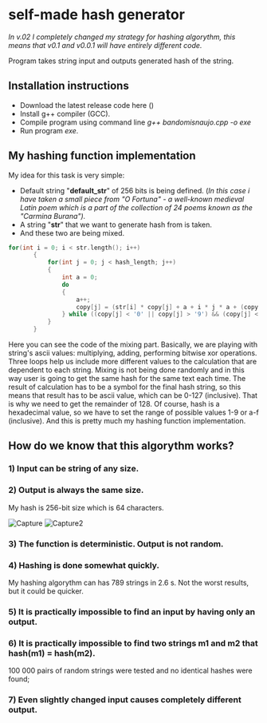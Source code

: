 # self-made hash generator

*In v.02 I completely changed my strategy for hashing algorythm, this means that v0.1 and v0.0.1 will have entirely different code.*

Program takes string input and outputs generated hash of the string.

## Installation instructions

 * Download the latest release code here ()
 * Install g++ compiler (GCC).
 * Compile program using command line *g++ bandomisnaujo.cpp -o exe*
 * Run program *exe*.

## My hashing function implementation

My idea for this task is very simple:
 * Default string "**default_str**" of 256 bits is being defined. (*In this case i have taken a small piece from "O Fortuna" - a well-known medieval Latin poem which is a part of the collection of 24 poems known as the "Carmina Burana").*
 * A string "**str**" that we want to generate hash from is taken.
 * And these two are being mixed.
 
 
 ```c++
 for(int i = 0; i < str.length(); i++)
        {
            for(int j = 0; j < hash_length; j++)
            {
                int a = 0;
                do
                {
                    a++;
                    copy[j] = (str[i] * copy[j] + a + i * j * a + (copy[a * i % hash_length] * default_str[j]) ^ (str[a % str.length()] * copy[3])) % 128;
                } while ((copy[j] < '0' || copy[j] > '9') && (copy[j] < 'a' || copy[j] > 'f'));
            }
        }
```
Here you can see the code of the mixing part. Basically, we are playing with string's ascii values: multiplying, adding, performing bitwise xor operations. Three loops help us include more different values to the calculation that are dependent to each string. Mixing is not being done randomly and in this way user is going to get the same hash for the same text each time. The result of calculation has to be a symbol for the final hash string, so this means that result has to be ascii value, which can be 0-127 (inclusive). That is why we need to get the remainder of 128. Of course, hash is a hexadecimal value, so we have to set the range of possible values 1-9 or a-f (inclusive). And this is pretty much my hashing function implementation.


## How do we know that this algorythm works?
 
### 1) Input can be string of any size.

### 2) Output is always the same size.
My hash is 256-bit size which is 64 characters.
 
![Capture](https://user-images.githubusercontent.com/57493215/96168614-a9b1a700-0f29-11eb-825d-96da05794ad3.PNG)
![Capture2](https://user-images.githubusercontent.com/57493215/96168801-f6957d80-0f29-11eb-93be-cdc1e3b2e215.PNG)

### 3) The function is deterministic. Output is not random.

### 4) Hashing is done somewhat quickly.
My hashing algorythm can has 789 strings in 2.6 s. Not the worst results, but it could be quicker.

### 5) It is practically impossible to find an input by having only an output.

### 6) It is practically impossible to find two strings m1 and m2 that hash(m1) = hash(m2).
100 000 pairs of random strings were tested and no identical hashes were found;

### 7) Even slightly changed input causes completely different output.

